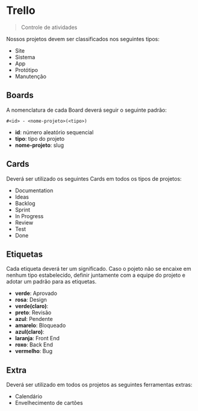 # Trello
> Controle de atividades

Nossos projetos devem ser classificados nos seguintes tipos:

- Site
- Sistema
- App
- Protótipo
- Manutenção

## Boards

A nomenclatura de cada Board deverá seguir o seguinte padrão:

```
#<id> - <nome-projeto>(<tipo>)
```

- **id**: número aleatório sequencial
- **tipo**: tipo do projeto
- **nome-projeto**: slug

## Cards

Deverá ser utilizado os seguintes Cards em todos os tipos de projetos:

- Documentation
- Ideas
- Backlog
- Sprint
- In Progress
- Review
- Test
- Done

## Etiquetas

Cada etiqueta deverá ter um significado. Caso o pojeto não se encaixe em nenhum tipo estabelecido, definir juntamente com a equipe do projeto e adotar um padrão para as etiquetas.

- **verde**: Aprovado
- **rosa**: Design
- **verde(claro)**:
- **preto**: Revisão
- **azul**: Pendente
- **amarelo**: Bloqueado
- **azul(claro)**:
- **laranja**: Front End
- **roxo**: Back End
- **vermelho**: Bug

## Extra

Deverá ser utilizado em todos os projetos as seguintes ferramentas extras:

- Calendário
- Envelhecimento de cartões